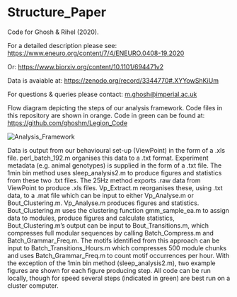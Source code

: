 # Structure_Paper

Code for Ghosh & Rihel (2020). 

For a detailed description please see: https://www.eneuro.org/content/7/4/ENEURO.0408-19.2020 

Or: https://www.biorxiv.org/content/10.1101/694471v2

Data is avaiable at: 
https://zenodo.org/record/3344770#.XYYowShKiUm

For questions & queries please contact: 
m.ghosh@imperial.ac.uk

Flow diagram depicting the steps of our analysis framework. Code files in this repository are shown in orange. Code in green can be found at: https://github.com/ghoshm/Legion_Code 

![Analysis_Framework](https://user-images.githubusercontent.com/26411096/65374080-9a581f80-dc7d-11e9-9230-55e011ccab18.png)

Data is output from our behavioural set-up (ViewPoint) in the form of a .xls file. perl_batch_192.m organises this data to a .txt format. Experiment metadata (e.g. animal genotypes) is supplied in the form of a .txt file. The 1min bin method uses sleep_analysis2.m to produce figures and statistics from these two .txt files. The 25Hz method exports .raw data from ViewPoint to produce .xls files. Vp_Extract.m reorganises these, using .txt data, to a .mat file which can be input to either Vp_Analyse.m or Bout_Clustering.m. Vp_Analyse.m produces figures and statistics. Bout_Clustering.m uses the clustering function gmm_sample_ea.m to assign data to modules, produce figures and calculate statistics, Bout_Clustering.m’s output can be input to Bout_Transitions.m, which compresses full modular sequences by calling Batch_Compress.m and Batch_Grammar_Freq.m. The motifs identified from this approach can be input to Batch_Transitions_Hours.m which compresses 500 module chunks and uses Batch_Grammar_Freq.m to count motif occurrences per hour. With the exception of the 1min bin method (sleep_analysis2.m), two example figures are shown for each figure producing step. All code can be run locally, though for speed several steps (indicated in green) are best run on a cluster computer.
